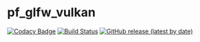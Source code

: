 # pf_glfw_vulkan
[![Codacy Badge](https://api.codacy.com/project/badge/Grade/e12be0d43585490fbad24607b0a69de5)](https://app.codacy.com/gh/PetrFlajsingr/pf_glfw_vulkan?utm_source=github.com&utm_medium=referral&utm_content=PetrFlajsingr/pf_glfw_vulkan&utm_campaign=Badge_Grade_Settings)
[![Build Status](https://travis-ci.org/PetrFlajsingr/pf_glfw_vulkan.svg?branch=master)](https://travis-ci.org/PetrFlajsingr/pf_glfw_vulkan)
[![GitHub release (latest by date)](https://img.shields.io/github/v/release/PetrFlajsingr/pf_glfw_vulkan)](https://github.com/PetrFlajsingr/pf_glfw_vulkan/releases)
